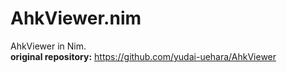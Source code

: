 
# AhkViewer.nim
AhkViewer in Nim.  
**original repository:** <https://github.com/yudai-uehara/AhkViewer>
